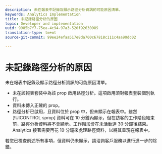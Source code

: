 ```yaml
---
description: 未在報表中記錄及顯示路徑分析資訊的可能原因清單。
keywords: Analytics Implementation
title: 未記錄路徑分析的原因
topic: Developer and implementation
uuid: 9985b7f7-75ea-4c94-97a3-520f92630989
translation-type: tm+mt
source-git-commit: 99ee24efaa517e8da700c67818c111c4aa90dc02

---
```



# 未記錄路徑分析的原因

未在報表中記錄及顯示路徑分析資訊的可能原因清單。

* 未在該報表套裝中為該 prop 啟用路徑分析。這項啟用須對報表套裝個別執行。
* 資料未傳入正確的 prop。
* 路徑分析已啟用，且資料位於 prop 中，但未顯示在報表中。雖然 [!UICONTROL sprop] 資料可在 10 分鐘內顯示，但在訪客的工作階段結束前，路徑分析資料將不會顯示。工作階段會在未活動達 30 分鐘後結束。Analytics 接著需要再花 10 分鐘來處理路徑資料，以將其呈現在報表中。

若您已檢查前述所有事項，但資料仍未顯示，請洽詢客戶服務以進行進一步的除錯。

